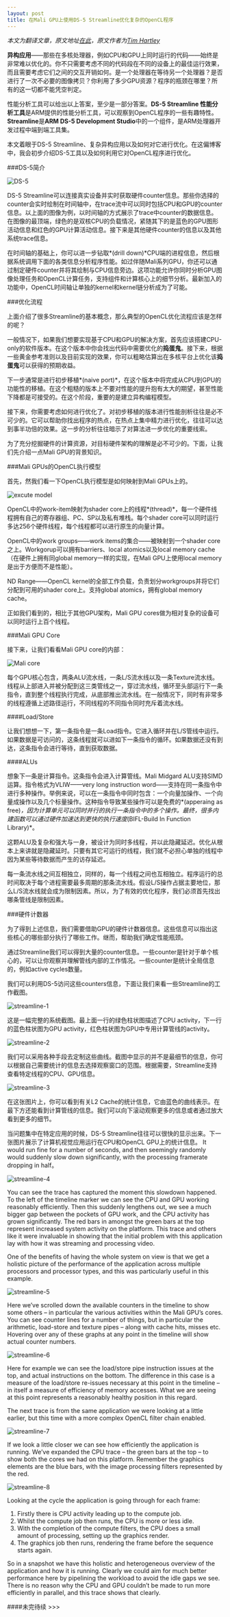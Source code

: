 ```yaml
---
layout: post
title: 在Mali GPU上使用DS-5 Streamline优化复杂的OpenCL程序
---
```

*本文为翻译文章，原文地址[在此](http://community.arm.com/groups/arm-mali-graphics/blog/2015/01/23/using-ds-5-streamline-to-optimize-complex-opencltm-applications-on-mali-gpus)，原文作者为[Tim Hartley](http://community.arm.com/people/timhar01)*

**异构应用**——那些在多核处理器，例如CPU和GPU上同时运行的代码——始终是非常难以优化的。你不只需要考虑不同的代码段在不同的设备上的最佳运行效果，而且需要考虑它们之间的交互开销如何。是一个处理器在等待另一个处理器？是否进行了一次不必要的图像拷贝？你利用了多少GPU资源？程序的瓶颈在哪里？所有的这一切都不能凭空判定。

性能分析工具可以给出以上答案，至少是一部分答案。**DS-5 Streamline 性能分析工具**是ARM提供的性能分析工具，可以观察到OpenCL程序的一些有趣特性。**Streamline**是**ARM DS-5 Development Studio**中的一个组件，是ARM处理器开发过程中端到端工具集。

本文着眼于DS-5 Streamline、复杂异构应用以及如何对它进行优化。在这偏博客中，我会初步介绍DS-5工具以及如何利用它对OpenCL程序进行优化。

###DS-5简介

![DS-5](http://community.arm.com/servlet/JiveServlet/showImage/38-4357-12121/pic1.jpg)

DS-5 Streamline可以连接真实设备并实时获取硬件counter信息。那些你选择的counter会实时绘制在时间轴中，在trace流中可以同时包括CPU和GPU的counter信息。以上面的图像为例，以时间轴的方式展示了trace中counter的数据信息。在图像的最顶端，绿色的是双核CPU的负载情况，紧随其下的是蓝色的GPU图形活动信息和红色的GPU计算活动信息。接下来是其他硬件counter的信息以及其他系统trace信息。

在时间轴的基础上，你可以进一步钻取*(drill down)*CPU端的进程信息，然后根据系统调用下面的各类信息分析程序性能。如过伴随Mali系列GPU，你还可以通过制定硬件counter并将其绘制与CPU信息旁边。这项功能允许你同时分析GPU图像处理任务和OpenCL计算任务，支持组件和计算核心上的细节分析。最新加入的功能中，OpenCL时间轴让单独的kernel和kernel链分析成为了可能。

###优化流程

上面介绍了很多Streamline的基本概念，那么典型的OpenCL优化流程应该是怎样的呢？

一般情况下，如果我们想要实现基于CPU和GPU的解决方案，首先应该搭建CPU-only的软件版本。在这个版本中你会找出代码中需要优化的**捣蛋鬼**。接下来，根据一些黄金参考准则以及目前实现的效果，你可以粗略估算出在多核平台上优化该**捣蛋鬼**可以获得的预期收益。

下一步通常是进行初步移植*(naive port)*，在这个版本中将完成从CPU到GPU的功能性的移植。在这个粗糙的版本上不要对性能的提升抱有太大的期望，甚至性能下降都是可接受的。在这个阶段，重要的是建立异构编程模型。

接下来，你需要考虑如何进行优化了。对初步移植的版本进行性能剖析往往是必不可少的。它可以帮助你找出程序的热点，在热点上集中精力进行优化，往往可以达到事半功倍的效果。这一步的分析往往暗示了对算法进一步优化的重要线索。

为了充分挖掘硬件的计算资源，对目标硬件架构的理解是必不可少的。下面，让我们先介绍一点Mali GPU的背景知识。

###Mali GPUs的OpenCL执行模型

首先，然我们看一下OpenCL执行模型是如何映射到Mali GPUs上的。

![excute model](http://community.arm.com/servlet/JiveServlet/showImage/38-4357-12103/pic2.jpg)

OpenCL中的work-item映射为shader core上的线程*(thread)*，每一个硬件线程拥有自己的寄存器组、PC、SP以及私有堆栈。每个shader core可以同时运行多达256个硬件线程，每个线程都可以进行原生的向量计算。

OpenCL中的work groups——work items的集合——被映射到一个shader core之上。Workgorup可以拥有barriers、local atomics以及local memory cache（在硬件上拥有同global memory一样的实现，在Mali GPU上使用local memory是出于方便而不是性能）。

ND Range——OpenCL kernel的全部工作负载，负责划分workgroups并将它们分配到可用的shader core上。支持global atomics，拥有global memory cache。

正如我们看到的，相比于其他GPU架构，Mali GPU cores做为相对复杂的设备可以同时运行上百个线程。

###Mali GPU Core

接下来，让我们看看Mali GPU core的内部：

![Mali core](http://community.arm.com/servlet/JiveServlet/showImage/38-4357-12107/pic3.jpg)

每个GPU核心包含，两条ALU流水线，一条L/S流水线以及一条Texture流水线。线程从上部进入并被分配到这三类管线之一，穿过流水线，循环至头部运行下一条指令，直到整个线程执行完成，从底部推出流水线。在一般情况下，同时有非常多的线程遵循上述路径运行，不同线程的不同指令同时充斥着流水线。

####Load/Store

让我们想想一下，第一条指令是一条Load指令。它进入循环并在L/S管线中运行。如果数据是可访问的，这条线程就可以进如下一条指令的循环。如果数据还没有到达，这条指令会进行等待，直到获取数据。

####ALUs

想象下一条是计算指令。这条指令会进入计算管线。Mali Midgard ALU支持SIMD运算。指令格式为VLIW——very long instruction word——支持在同一条指令中进行多种操作。举例来说，可以在一条指令中同时包含：一个向量加操作、一个向量成操作以及几个标量操作。这种指令导致某些操作可以是免费的*(apperaing as free)*，因为计算单元可以同时并行的执行一条指令中的多个操作。最终，很多内建函数可以通过硬件加速达到更快的执行速度*(BIFL-Build In Function Library)*。

这颗ALU及复杂和强大与一身，被设计为同时多线程，并以此隐藏延迟。优化从根本上来讲就是隐藏延时。只要有其它可运行的线程，我们就不必担心单独的线程中因为某些等待数据而产生的访存延迟。

每一条流水线之间互相独立，同样的，每一个线程之间也互相独立。程序运行的总时间取决于每个进程需要最多周期的那条流水线。假设L/S操作占据主要地位，那么L/S流水线就会成为限制因素。所以，为了有效的优化程序，我们必须首先找出哪条管线是限制因素。

###硬件计数器

为了得到上述信息，我们需要借助GPU的硬件计数器信息。这些信息可以指出这些核心的哪些部分执行了哪些工作。继而，帮助我们确定性能瓶颈。

通过Streamline我们可以得到大量的counter信息。一些counter是针对于单个核心的，可以让你观察并理解管线内部的工作情况。一些counter是统计全局信息的，例如active cycles数量。

我们可以利用DS-5访问这些counters信息，下面让我们来看一些Streamline的工作截图。

![streamline-1](http://community.arm.com/servlet/JiveServlet/showImage/38-4357-12108/pic4.jpg)

这是一幅完整的系统截图。最上面一行的绿色柱状图描述了CPU activity，下一行的蓝色柱状图为GPU activity，红色柱状图为GPU中专用计算管线的activity。

![streamline-2](http://community.arm.com/servlet/JiveServlet/showImage/38-4357-12110/crop.jpg)

我们可以采用各种手段去定制这些曲线。截图中显示的并不是最细节的信息，你可以根据自己需要统计的信息去选择观察窗口的范围。根据需要，Streamline支持查看特定线程的CPU、GPU信息。

![streamline-3](http://community.arm.com/servlet/JiveServlet/downloadImage/38-4357-12111/907-373/crop2.jpg)

在这张图片上，你可以看到有关L2 Cache的统计信息，它由蓝色的曲线表示。在最下方还能看到计算管线的信息。我们可以向下滚动观察更多的信息或者通过放大看到更多的细节。

当问题集中在特定应用的时候，DS-5 Streamline往往可以很快的显示出来。下一张图片展示了计算机视觉应用运行在CPU和OpenCL GPU上的统计信息。  It would run fine for a number of seconds, and then seemingly randomly would suddenly slow down significantly, with the processing framerate dropping in half。

![streamline-4](http://community.arm.com/servlet/JiveServlet/showImage/38-4357-12112/crop3.jpg)

You can see the trace has captured the moment this slowdown happened. To the left of the timeline marker we can see the CPU and GPU working reasonably efficiently.  Then this suddenly lengthens out, we see a much bigger gap between the pockets of GPU work, and the CPU activity has grown significantly.  The red bars in amongst the green bars at the top represent increased system activity on the platform.  This trace and others like it were invaluable in showing that the initial problem with this application lay with how it was streaming and processing video.
 
One of the benefits of having the whole system on view is that we get a holistic picture of the performance of the application across multiple processors and processor types, and this was particularly useful in this example.

![streamline-5](http://community.arm.com/servlet/JiveServlet/showImage/38-4357-12113/crop4.jpg)

Here we’ve scrolled down the available counters in the timeline to show some others – in particular the various activities within the Mali GPU’s cores.  You can see counter lines for a number of things, but in particular the arithmetic, load-store and texture pipes – along with cache hits, misses etc.  Hovering over any of these graphs at any point in the timeline will show actual counter numbers.

![streamline-6](http://community.arm.com/servlet/JiveServlet/showImage/38-4357-12114/crop5.jpg)

Here for example we can see the load/store pipe instruction issues at the top, and actual instructions on the bottom.  The difference in this case is a measure of the load/store re-issues necessary at this point in the timeline – in itself a measure of efficiency of memory accesses.  What we are seeing at this point represents a reasonably healthy position in this regard.
 
The next trace is from the same application we were looking at a little earlier, but this time with a more complex OpenCL filter chain enabled.

![streamline-7](http://community.arm.com/servlet/JiveServlet/showImage/38-4357-12115/crop6.jpg)

If we look a little closer we can see how efficiently the application is running.  We’ve expanded the CPU trace – the green bars at the top – to show both the cores we had on this platform.  Remember the graphics elements are the blue bars, with the image processing filters represented by the red.

![streamline-8](http://community.arm.com/servlet/JiveServlet/showImage/38-4357-12116/mag.jpg)

Looking at the cycle the application is going through for each frame:
 
1. Firstly there is CPU activity leading up to the compute job.
2. Whilst the compute job then runs, the CPU is more or less idle.
3. With the completion of the compute filters, the CPU does a small amount of processing, setting up the graphics render.
4. The graphics job then runs, rendering the frame before the sequence starts again.
 
So in a snapshot we have this holistic and heterogeneous overview of the application and how it is running.  Clearly we could aim for much better performance here by pipelining the workload to avoid the idle gaps we see.  There is no reason why the CPU and GPU couldn’t be made to run more efficiently in parallel, and this trace shows that clearly.




####未完待续 >>> 

